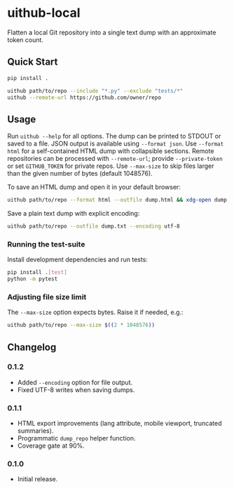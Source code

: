 # uithub-local

Flatten a local Git repository into a single text dump with an approximate token count.

## Quick Start

```bash
pip install .

uithub path/to/repo --include "*.py" --exclude "tests/*"
uithub --remote-url https://github.com/owner/repo
```

## Usage

Run `uithub --help` for all options. The dump can be printed to STDOUT or saved to a file. JSON output is available using `--format json`. Use `--format html` for a self-contained HTML dump with collapsible sections. Remote repositories can be processed with `--remote-url`; provide `--private-token` or set `GITHUB_TOKEN` for private repos. Use `--max-size` to skip files larger than the given number of bytes (default 1048576).

To save an HTML dump and open it in your default browser:

```bash
uithub path/to/repo --format html --outfile dump.html && xdg-open dump.html
```

Save a plain text dump with explicit encoding:

```bash
uithub path/to/repo --outfile dump.txt --encoding utf-8
```

### Running the test-suite

Install development dependencies and run tests:

```bash
pip install .[test]
python -m pytest
```

### Adjusting file size limit

The `--max-size` option expects bytes. Raise it if needed, e.g.:

```bash
uithub path/to/repo --max-size $((2 * 1048576))
```

## Changelog

### 0.1.2
- Added ``--encoding`` option for file output.
- Fixed UTF-8 writes when saving dumps.

### 0.1.1
- HTML export improvements (lang attribute, mobile viewport, truncated summaries).
- Programmatic `dump_repo` helper function.
- Coverage gate at 90%.

### 0.1.0
- Initial release.
